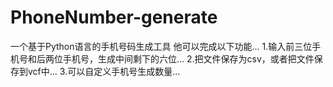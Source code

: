 # PhoneNumber-generate
一个基于Python语言的手机号码生成工具
他可以完成以下功能...
1.输入前三位手机号和后两位手机号，生成中间剩下的六位...
2.把文件保存为csv，或者把文件保存到vcf中...
3.可以自定义手机号生成数量...

